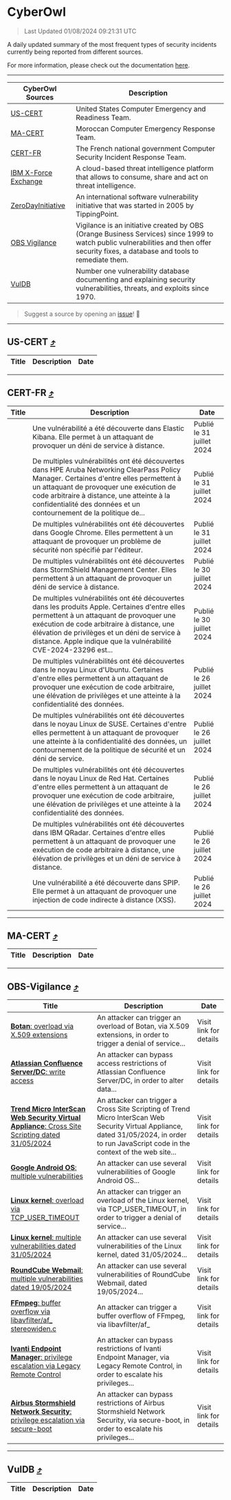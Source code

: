 
 <div id='top'></div>

# CyberOwl

 > Last Updated 01/08/2024 09:21:31 UTC
 
 A daily updated summary of the most frequent types of security incidents currently being reported from different sources.
 
 For more information, please check out the documentation [here](./docs/README.md).
 
 ---
 |CyberOwl Sources|Description|
 |---|---|
 |[US-CERT](#us-cert-arrow_heading_up)|United States Computer Emergency and Readiness Team.|
 |[MA-CERT](#ma-cert-arrow_heading_up)|Moroccan Computer Emergency Response Team.|
 |[CERT-FR](#cert-fr-arrow_heading_up)|The French national government Computer Security Incident Response Team.|
 |[IBM X-Force Exchange](#ibmcloud-arrow_heading_up)|A cloud-based threat intelligence platform that allows to consume, share and act on threat intelligence.|
 |[ZeroDayInitiative](#zerodayinitiative-arrow_heading_up)|An international software vulnerability initiative that was started in 2005 by TippingPoint.|
 |[OBS Vigilance](#obs-vigilance-arrow_heading_up)|Vigilance is an initiative created by OBS (Orange Business Services) since 1999 to watch public vulnerabilities and then offer security fixes, a database and tools to remediate them.|
 |[VulDB](#vuldb-arrow_heading_up)|Number one vulnerability database documenting and explaining security vulnerabilities, threats, and exploits since 1970.|
 
 > Suggest a source by opening an [issue](https://github.com/karimhabush/cyberowl/issues)! :raised_hands:
 ---

## US-CERT [:arrow_heading_up:](#cyberowl)

 |Title|Description|Date|
 |---|---|---|
 
 ---

## CERT-FR [:arrow_heading_up:](#cyberowl)

 |Title|Description|Date|
 |---|---|---|
 |[](https://www.cert.ssi.gouv.fr/avis/CERTFR-2024-AVI-0638/)|Une vulnérabilité a été découverte dans Elastic Kibana. Elle permet à un attaquant de provoquer un déni de service à distance.|Publié le 31 juillet 2024|
 |[](https://www.cert.ssi.gouv.fr/avis/CERTFR-2024-AVI-0637/)|De multiples vulnérabilités ont été découvertes dans HPE Aruba Networking ClearPass Policy Manager. Certaines d'entre elles permettent à un attaquant de provoquer une exécution de code arbitraire à distance, une atteinte à la confidentialité des données et un contournement de la politique de...|Publié le 31 juillet 2024|
 |[](https://www.cert.ssi.gouv.fr/avis/CERTFR-2024-AVI-0636/)|De multiples vulnérabilités ont été découvertes dans Google Chrome. Elles permettent à un attaquant de provoquer un problème de sécurité non spécifié par l'éditeur.|Publié le 31 juillet 2024|
 |[](https://www.cert.ssi.gouv.fr/avis/CERTFR-2024-AVI-0635/)|De multiples vulnérabilités ont été découvertes dans StormShield Management Center. Elles permettent à un attaquant de provoquer un déni de service à distance.|Publié le 30 juillet 2024|
 |[](https://www.cert.ssi.gouv.fr/avis/CERTFR-2024-AVI-0634/)|De multiples vulnérabilités ont été découvertes dans les produits Apple. Certaines d'entre elles permettent à un attaquant de provoquer une exécution de code arbitraire à distance, une élévation de privilèges et un déni de service à distance. Apple indique que la vulnérabilité CVE-2024-23296 est...|Publié le 30 juillet 2024|
 |[](https://www.cert.ssi.gouv.fr/avis/CERTFR-2024-AVI-0633/)|De multiples vulnérabilités ont été découvertes dans le noyau Linux d'Ubuntu. Certaines d'entre elles permettent à un attaquant de provoquer une exécution de code arbitraire, une élévation de privilèges et une atteinte à la confidentialité des données.|Publié le 26 juillet 2024|
 |[](https://www.cert.ssi.gouv.fr/avis/CERTFR-2024-AVI-0632/)|De multiples vulnérabilités ont été découvertes dans le noyau Linux de SUSE. Certaines d'entre elles permettent à un attaquant de provoquer une atteinte à la confidentialité des données, un contournement de la politique de sécurité et un déni de service.|Publié le 26 juillet 2024|
 |[](https://www.cert.ssi.gouv.fr/avis/CERTFR-2024-AVI-0631/)|De multiples vulnérabilités ont été découvertes dans le noyau Linux de Red Hat. Certaines d'entre elles permettent à un attaquant de provoquer une exécution de code arbitraire, une élévation de privilèges et une atteinte à la confidentialité des données.|Publié le 26 juillet 2024|
 |[](https://www.cert.ssi.gouv.fr/avis/CERTFR-2024-AVI-0630/)|De multiples vulnérabilités ont été découvertes dans IBM QRadar. Certaines d'entre elles permettent à un attaquant de provoquer une exécution de code arbitraire à distance, une élévation de privilèges et un déni de service à distance.|Publié le 26 juillet 2024|
 |[](https://www.cert.ssi.gouv.fr/avis/CERTFR-2024-AVI-0629/)|Une vulnérabilité a été découverte dans SPIP. Elle permet à un attaquant de provoquer une injection de code indirecte à distance (XSS).|Publié le 26 juillet 2024|
 
 ---

## MA-CERT [:arrow_heading_up:](#cyberowl)

 |Title|Description|Date|
 |---|---|---|
 
 ---

## OBS-Vigilance [:arrow_heading_up:](#cyberowl)

 |Title|Description|Date|
 |---|---|---|
 |[<a href="https://vigilance.fr/vulnerability/Botan-overload-via-X-509-extensions-44762" class="noirorange"><b>Botan</b>: overload via X.509 extensions</a>](https://vigilance.fr/vulnerability/Botan-overload-via-X-509-extensions-44762)|An attacker can trigger an overload of Botan, via X.509 extensions, in order to trigger a denial of service...|Visit link for details|
 |[<a href="https://vigilance.fr/vulnerability/Atlassian-Confluence-Server-DC-write-access-42750" class="noirorange"><b>Atlassian Confluence Server/DC</b>: write access</a>](https://vigilance.fr/vulnerability/Atlassian-Confluence-Server-DC-write-access-42750)|An attacker can bypass access restrictions of Atlassian Confluence Server/DC, in order to alter data...|Visit link for details|
 |[<a href="https://vigilance.fr/vulnerability/Trend-Micro-InterScan-Web-Security-Virtual-Appliance-Cross-Site-Scripting-dated-31-05-2024-44429" class="noirorange"><b>Trend Micro InterScan Web Security Virtual Appliance</b>: Cross Site Scripting dated 31/05/2024</a>](https://vigilance.fr/vulnerability/Trend-Micro-InterScan-Web-Security-Virtual-Appliance-Cross-Site-Scripting-dated-31-05-2024-44429)|An attacker can trigger a Cross Site Scripting of Trend Micro InterScan Web Security Virtual Appliance, dated 31/05/2024, in order to run JavaScript code in the context of the web site...|Visit link for details|
 |[<a href="https://vigilance.fr/vulnerability/Google-Android-OS-multiple-vulnerabilities-42747" class="noirorange"><b>Google Android OS</b>: multiple vulnerabilities</a>](https://vigilance.fr/vulnerability/Google-Android-OS-multiple-vulnerabilities-42747)|An attacker can use several vulnerabilities of Google Android OS...|Visit link for details|
 |[<a href="https://vigilance.fr/vulnerability/Linux-kernel-overload-via-TCP-USER-TIMEOUT-44752" class="noirorange"><b>Linux kernel</b>: overload via TCP_USER_TIMEOUT</a>](https://vigilance.fr/vulnerability/Linux-kernel-overload-via-TCP-USER-TIMEOUT-44752)|An attacker can trigger an overload of the Linux kernel, via TCP_USER_TIMEOUT, in order to trigger a denial of service...|Visit link for details|
 |[<a href="https://vigilance.fr/vulnerability/Linux-kernel-multiple-vulnerabilities-dated-31-05-2024-44426" class="noirorange"><b>Linux kernel</b>: multiple vulnerabilities dated 31/05/2024</a>](https://vigilance.fr/vulnerability/Linux-kernel-multiple-vulnerabilities-dated-31-05-2024-44426)|An attacker can use several vulnerabilities of the Linux kernel, dated 31/05/2024...|Visit link for details|
 |[<a href="https://vigilance.fr/vulnerability/RoundCube-Webmail-multiple-vulnerabilities-dated-19-05-2024-44425" class="noirorange"><b>RoundCube Webmail</b>: multiple vulnerabilities dated 19/05/2024</a>](https://vigilance.fr/vulnerability/RoundCube-Webmail-multiple-vulnerabilities-dated-19-05-2024-44425)|An attacker can use several vulnerabilities of RoundCube Webmail, dated 19/05/2024...|Visit link for details|
 |[<a href="https://vigilance.fr/vulnerability/FFmpeg-buffer-overflow-via-libavfilter-af-stereowiden-c-44424" class="noirorange"><b>FFmpeg</b>: buffer overflow via libavfilter/af_<wbr>stereowiden.c</wbr></a>](https://vigilance.fr/vulnerability/FFmpeg-buffer-overflow-via-libavfilter-af-stereowiden-c-44424)|An attacker can trigger a buffer overflow of FFmpeg, via libavfilter/af_|Visit link for details|
 |[<a href="https://vigilance.fr/vulnerability/Ivanti-Endpoint-Manager-privilege-escalation-via-Legacy-Remote-Control-44423" class="noirorange"><b>Ivanti Endpoint Manager</b>: privilege escalation via Legacy Remote Control</a>](https://vigilance.fr/vulnerability/Ivanti-Endpoint-Manager-privilege-escalation-via-Legacy-Remote-Control-44423)|An attacker can bypass restrictions of Ivanti Endpoint Manager, via Legacy Remote Control, in order to escalate his privileges...|Visit link for details|
 |[<a href="https://vigilance.fr/vulnerability/Airbus-Stormshield-Network-Security-privilege-escalation-via-secure-boot-44751" class="noirorange"><b>Airbus Stormshield Network Security</b>: privilege escalation via secure-boot</a>](https://vigilance.fr/vulnerability/Airbus-Stormshield-Network-Security-privilege-escalation-via-secure-boot-44751)|An attacker can bypass restrictions of Airbus Stormshield Network Security, via secure-boot, in order to escalate his privileges...|Visit link for details|
 
 ---

## VulDB [:arrow_heading_up:](#cyberowl)

 |Title|Description|Date|
 |---|---|---|
 